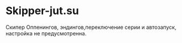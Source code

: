 # Skipper-jut.su
Скипер Оппенингов, эндингов,переключение серии и автозапуск, настройка не предусмотренна.
